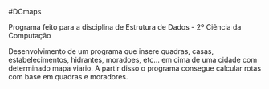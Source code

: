 #DCmaps

Programa feito para a disciplina de Estrutura de Dados - 2º Ciência da Computação

Desenvolvimento de um programa que insere quadras, casas, estabelecimentos, hidrantes, moradoes, etc... em cima de uma cidade com determinado mapa viario. A partir disso o programa consegue calcular rotas com base em quadras e moradores.
